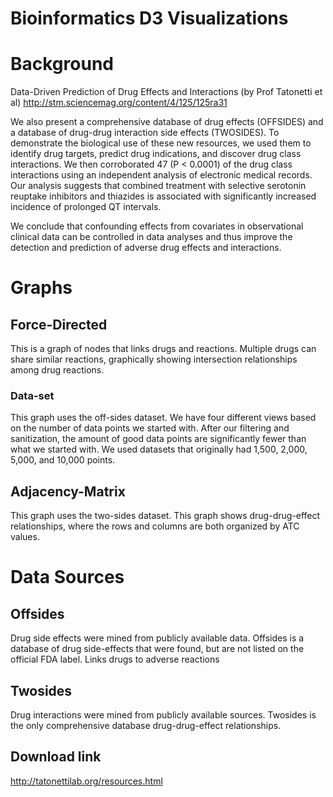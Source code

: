 # Bioinformatics D3 Visualizations

# Background
Data-Driven Prediction of Drug Effects and Interactions (by Prof Tatonetti et al)
http://stm.sciencemag.org/content/4/125/125ra31

We also present a comprehensive database of drug effects (OFFSIDES) and a database of drug-drug interaction side effects (TWOSIDES). To demonstrate the biological use of these new resources, we used them to identify drug targets, predict drug indications, and discover drug class interactions. We then corroborated 47 (P < 0.0001) of the drug class interactions using an independent analysis of electronic medical records. Our analysis suggests that combined treatment with selective serotonin reuptake inhibitors and thiazides is associated with significantly increased incidence of prolonged QT intervals. 

We conclude that confounding effects from covariates in observational clinical data can be controlled in data analyses and thus improve the detection and prediction of adverse drug effects and interactions.


# Graphs

## Force-Directed
This is a graph of nodes that links drugs and reactions.  Multiple drugs can share similar reactions, graphically showing intersection relationships among drug reactions.

### Data-set
This graph uses the off-sides dataset.  We have four different views based on the number of data points we started with.  After our filtering and sanitization, the amount of good data points are significantly fewer than what we started with.  We used datasets that originally had 1,500, 2,000, 5,000, and 10,000 points.

## Adjacency-Matrix
This graph uses the two-sides dataset.  This graph shows drug-drug-effect relationships, where the rows and columns are both organized by ATC values.  

# Data Sources

## Offsides
Drug side effects were mined from publicly available data. Offsides is a database of drug side-effects that were found, but are not listed on the official FDA label.
Links drugs to adverse reactions

## Twosides
Drug interactions were mined from publicly available sources. Twosides is the only comprehensive database drug-drug-effect relationships.

## Download link
http://tatonettilab.org/resources.html